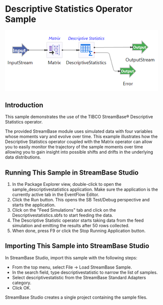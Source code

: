 # Descriptive Statistics Operator Sample

![eventflow](images/descriptive.png)

## Introduction

This sample demonstrates the use of the TIBCO StreamBase&reg; Descriptive Statistics operator. 

The provided StreamBase module uses simulated data with four variables whose moments vary and evolve over time.   This example illustrates how the Descriptive Statistics operator coupled with the Matrix operator can allow you to easily monitor the trajectory of the sample moments over time allowing you to gain insight into possible shifts and drifts in the underlying data distributions. 

## Running This Sample in StreamBase Studio

1. In the Package Explorer view, double-click to open the sample_descriptivestatistics application. Make sure the application is the currently active tab in the EventFlow Editor.
2. Click the  Run button. This opens the SB Test/Debug perspective and starts the application.
3. Click on the "Feed Simulations" tab and click on the Descriptivestatistics.sbfs to start feeding the data.
4. The Descriptive Statistic operator starts taking data from the feed simulation and emitting the results after 50 rows collected.
5. When done, press F9 or click the  Stop Running Application button.

## Importing This Sample into StreamBase Studio

In StreamBase Studio, import this sample with the following steps:

- From the top menu, select File → Load StreamBase Sample.
- In the search field, type descriptivestatistic to narrow the list of samples.
- Select descriptivestatistic from the StreamBase Standard Adapters category.
- Click OK.

StreamBase Studio creates a single project containing the sample files.